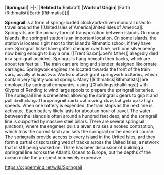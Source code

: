 |**Springrail**|
|-|-|
|**Related to**|Railcraft|
|**World of Origin**|[[Earth (Rithmatist)\|Earth (Rithmatist)]]|

**Springrail** is a form of spring-loaded clockwork-driven monorail used to travel around the [[United Isles of America\|United Isles of America]].
Springrails are the primary form of transportation between islands. On many islands, the springrail station is an important location. On some islands, the station is located right next to that island’s Rithmatic school, if they have one. Springrail ticket have gotten cheaper over time, with one silver penny now being enough to buy a one. [[Trent Saxon\|Joel's father]] allegedly died in a springrail accident.
Springrails hang beneath their tracks, which are about ten feet tall. The train cars are long and slender, designed like ornate carriages. Springwork engines are located towards the front of the train cars, usually at least two. Workers attach giant springwork batteries, which contain very tightly wound springs. Many [[Rithmatics\|Rithmatists]] are employed by springrail companies, using [[Chalklings\|chalklings]] with Glyphs of Rending to wind large spools to prepare the springrail batteries. The springrail line is crenelated, allowing the springrail’s gears to grip it and pull itself along. The springrail starts out moving slow, but gets up to high speeds. When one battery is expended, the train stops as the next one is activated. Each battery likely lasts for about an hour of travel.
The water between the islands is often around a hundred feet deep, and the springrail line is supported by massive steel pillars. There are several springrail junctions, where the engineer pulls a lever. It raises a hooked contraption, which trips the correct latch and sets the springrail on the desired course.
The springrails provide access to every island in the United Isles, and they form a partial crisscrossing web of tracks across the United Isles, a network that is still being worked on. There has been discussion of building a springrail line across the Atlantic Ocean to Europe, but the depths of the ocean make the prospect immensely expensive.



https://coppermind.net/wiki/Springrail